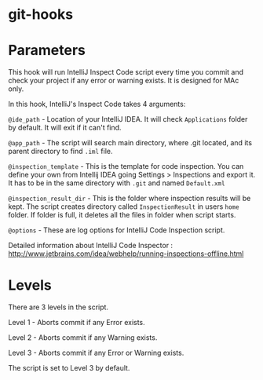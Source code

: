 git-hooks
=========


Parameters
===========

This hook will run IntelliJ Inspect Code script every time you commit and check your project if any error or warning exists.
It is designed for MAc only.

In this hook, IntelliJ's Inspect Code takes 4 arguments: 

`@ide_path`               - Location of your IntelliJ IDEA. It will check `Applications` folder by default. It will exit if it can't find.

`@app_path`               - The script will search main directory, where .git located, and its parent directory to find `.iml` file. 

`@inspection_template`    - This is the template for code inspection. You can define your own from Intellij IDEA going Settings > Inspections and export it. It has to be in the same directory with `.git` and named `Default.xml`

`@inspection_result_dir`  - This is the folder where inspection results will be kept. The script creates directory called `InspectionResult` in users `home` folder. If folder is full, it deletes all the files in folder when script starts.

`@options`                - These are log options for IntelliJ Code Inspection script.

Detailed information about IntelliJ Code Inspector : http://www.jetbrains.com/idea/webhelp/running-inspections-offline.html



Levels
======

There are 3 levels in the script.

Level 1 - Aborts commit if any Error exists.

Level 2 - Aborts commit if any Warning exists.

Level 3 - Aborts commit if any Error or Warning exists.

The script is set to Level 3 by default.
